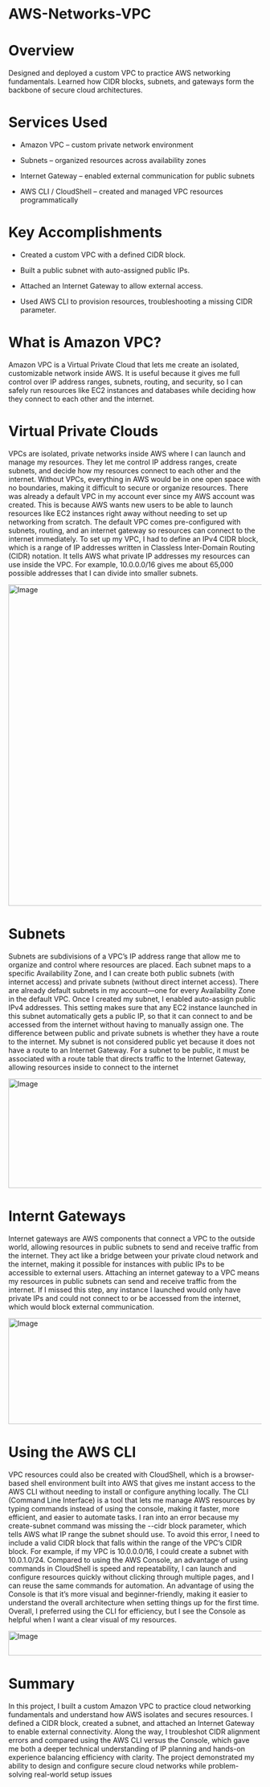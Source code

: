 # AWS-Networks-VPC

# Overview
Designed and deployed a custom VPC to practice AWS networking fundamentals. Learned how CIDR blocks, subnets, and gateways form the backbone of secure cloud architectures.

# Services Used
- Amazon VPC – custom private network environment

- Subnets – organized resources across availability zones

- Internet Gateway – enabled external communication for public subnets

- AWS CLI / CloudShell – created and managed VPC resources programmatically

# Key Accomplishments
- Created a custom VPC with a defined CIDR block.

- Built a public subnet with auto-assigned public IPs.

- Attached an Internet Gateway to allow external access.

- Used AWS CLI to provision resources, troubleshooting a missing CIDR parameter.

# What is Amazon VPC?
 Amazon VPC is a Virtual Private Cloud that lets me create an isolated,
 customizable network inside AWS. It is useful because it gives me full control
 over IP address ranges, subnets, routing, and security, so I can safely run
 resources like EC2 instances and databases while deciding how they connect to
 each other and the internet.

 # Virtual Private Clouds
 VPCs are isolated, private networks inside AWS where I can launch and manage
 my resources. They let me control IP address ranges, create subnets, and decide
 how my resources connect to each other and the internet. Without VPCs,
 everything in AWS would be in one open space with no boundaries, making it
 difficult to secure or organize resources.
 There was already a default VPC in my account ever since my AWS account was
 created. This is because AWS wants new users to be able to launch resources
 like EC2 instances right away without needing to set up networking from
 scratch. The default VPC comes pre-configured with subnets, routing, and an
 internet gateway so resources can connect to the internet immediately.
 To set up my VPC, I had to define an IPv4 CIDR block, which is a range of IP
 addresses written in Classless Inter-Domain Routing (CIDR) notation. It tells AWS
 what private IP addresses my resources can use inside the VPC. For example,
 10.0.0.0/16 gives me about 65,000 possible addresses that I can divide into
 smaller subnets.

 <img width="830" height="640" alt="Image" src="https://github.com/user-attachments/assets/570b9527-3d59-4f29-9003-870f82b2b471" />

 # Subnets
 Subnets are subdivisions of a VPC’s IP address range that allow me to organize
 and control where resources are placed. Each subnet maps to a specific
 Availability Zone, and I can create both public subnets (with internet access) and
 private subnets (without direct internet access). There are already default
 subnets in my account—one for every Availability Zone in the default VPC.
 Once I created my subnet, I enabled auto-assign public IPv4 addresses. This
 setting makes sure that any EC2 instance launched in this subnet automatically
 gets a public IP, so that it can connect to and be accessed from the internet
 without having to manually assign one.
 The difference between public and private subnets is whether they have a route
 to the internet. My subnet is not considered public yet because it does not have
 a route to an Internet Gateway. For a subnet to be public, it must be associated
 with a route table that directs traffic to the Internet Gateway, allowing resources
 inside to connect to the internet

 <img width="1025" height="218" alt="Image" src="https://github.com/user-attachments/assets/615a5f00-1169-4810-8ead-a8be83e6af25" />

 # Internt Gateways
  Internet gateways are AWS components that connect a VPC to the outside world,
 allowing resources in public subnets to send and receive traffic from the internet.
 They act like a bridge between your private cloud network and the internet,
 making it possible for instances with public IPs to be accessible to external users.
 Attaching an internet gateway to a VPC means my resources in public subnets
 can send and receive traffic from the internet. If I missed this step, any instance I
 launched would only have private IPs and could not connect to or be accessed
 from the internet, which would block external communication.

 <img width="1237" height="211" alt="Image" src="https://github.com/user-attachments/assets/203aad8f-d4a3-4bbb-aab5-f48670505d4d" />

 # Using the AWS CLI
 VPC resources could also be created with CloudShell, which is a browser-based
 shell environment built into AWS that gives me instant access to the AWS CLI
 without needing to install or configure anything locally. The CLI (Command Line
 Interface) is a tool that lets me manage AWS resources by typing commands
 instead of using the console, making it faster, more efficient, and easier to
 automate tasks.
 I ran into an error because my create-subnet command was missing the --cidr
block parameter, which tells AWS what IP range the subnet should use. To avoid
 this error, I need to include a valid CIDR block that falls within the range of the
 VPC’s CIDR block. For example, if my VPC is 10.0.0.0/16, I could create a subnet
 with 10.0.1.0/24.
 Compared to using the AWS Console, an advantage of using commands in
 CloudShell is speed and repeatability, I can launch and configure resources
 quickly without clicking through multiple pages, and I can reuse the same
 commands for automation. An advantage of using the Console is that it’s more
 visual and beginner-friendly, making it easier to understand the overall
 architecture when setting things up for the first time. Overall, I preferred using
 the CLI for efficiency, but I see the Console as helpful when I want a clear visual
 of my resources.

 <img width="1122" height="49" alt="Image" src="https://github.com/user-attachments/assets/62fb91e5-9715-40d9-a6dc-09ef0d7698a3" />

 # Summary 
 In this project, I built a custom Amazon VPC to practice cloud networking fundamentals and understand how AWS isolates and secures resources. I defined a CIDR block, created a subnet, and attached an Internet Gateway to enable external connectivity. Along the way, I troubleshot CIDR alignment errors and compared using the AWS CLI versus the Console, which gave me both a deeper technical understanding of IP planning and hands-on experience balancing efficiency with clarity. The project demonstrated my ability to design and configure secure cloud networks while problem-solving real-world setup issues

